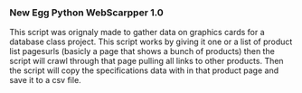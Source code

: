 <h3>New Egg Python WebScarpper 1.0</h3>

This script  was orignaly made to gather data on graphics cards for a database class project. This script works by giving it one or a list of product list pagesurls (basicly a page that shows a bunch of products) then the script will crawl through that page pulling all links to other products. Then the script will copy the specifications data with in that product page and save it to a csv file.  
